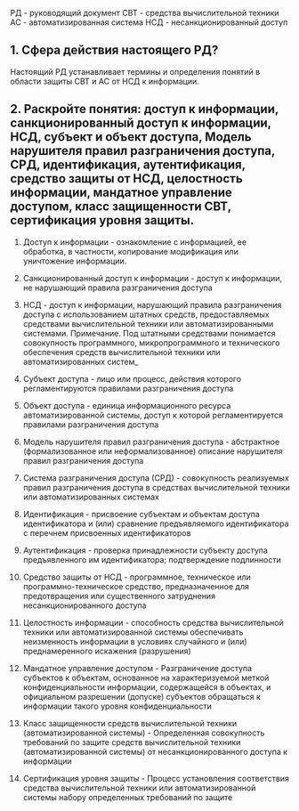 РД - руководящий документ
СВТ - средства вычислительной техники
АС - автоматизированная система
НСД - несанкционированный доступ
## 1. Сфера действия настоящего РД?

Настоящий РД устанавливает термины и определения понятий в области защиты СВТ и АС от НСД к информации.

## 2. Раскройте понятия: доступ к информации, санкционированный доступ к информации, НСД, субъект и объект доступа, Модель нарушителя правил разграничения доступа, СРД, идентификация, аутентификация, средство защиты от НСД, целостность информации, мандатное управление доступом, класс защищенности СВТ, сертификация уровня защиты.

1. Доступ к информации - ознакомление с информацией, ее обработка, в частности, копирование модификация или уничтожение информации.

2. Санкционированный доступ к информации - доступ к информации, не нарушающий правила разграничения доступа

3. НСД - доступ к информации, нарушающий правила разграничения доступа с использованием штатных средств, предоставляемых средствами вычислительной техники или автоматизированными системами.
   Примечание. Под штатными средствами понимается совокупность программного, микропрограммного и технического обеспечения средств вычислительной техники или автоматизированных систем_

4. Субъект доступа - лицо или процесс, действия которого регламентируются правилами разграничения доступа

5. Объект доступа - единица информационного ресурса автоматизированной системы, доступ к которой регламентируется правилами разграничения доступа

6. Модель нарушителя правил разграничения доступа - абстрактное (формализованное или неформализованное) описание нарушителя правил разграничения доступа

7. Система разграничения доступа (СРД) - совокупность реализуемых правил разграничения доступа в средствах вычислительной техники или автоматизированных системах

8. Идентификация - присвоение субъектам и объектам доступа идентификатора и (или) сравнение предъявляемого идентификатора с перечнем присвоенных идентификаторов

9. Аутентификация - проверка принадлежности субъекту доступа предъявленного им идентификатора; подтверждение подлинности

10. Средство защиты от НСД - программное, техническое или программно-техническое средство, предназначенное для предотвращения или существенного затруднения несанкционированного доступа

11. Целостность информации - способность средства вычислительной техники или автоматизированной системы обеспечивать неизменность информации в условиях случайного и (или) преднамеренного искажения (разрушения)

12. Мандатное управление доступом - Разграничение доступа субъектов к объектам, основанное на характеризуемой меткой конфиденциальности информации, содержащейся в объектах, и официальном разрешении (допуске) субъектов обращаться к информации такого уровня конфиденциальности

13. Класс защищенности средств вычислительной техники (автоматизированной системы) - Определенная совокупность требований по защите средств вычислительной техники (автоматизированной системы) от несанкционированного доступа к информации

14. Сертификация уровня защиты - Процесс установления соответствия средства вычислительной техники или автоматизированной системы набору определенных требований по защите